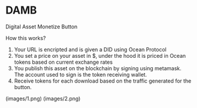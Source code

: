 # DAMB
Digital Asset Monetize Button


How this works? 
1. Your URL is encripted and is given a DID using Ocean Protocol 
2. You set a price on your asset in $, under the hood it is priced in Ocean tokens based on current exchange rates 
3. You publish this asset on the blockchain by signing using metamask. The account used to sign is the token receiving wallet. 
4. Receive tokens for each download based on the traffic generated for the button. 

(images/1.png)
(images/2.png)
